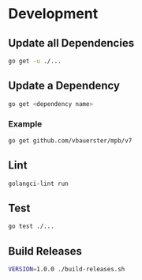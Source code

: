 # Development

## Update all Dependencies

```sh
go get -u ./...
```

## Update a Dependency

```sh
go get <dependency name>
```

### Example

```sh
go get github.com/vbauerster/mpb/v7
```

## Lint

```sh
golangci-lint run
```

## Test

```sh
go test ./...
```

## Build Releases

```sh
VERSION=1.0.0 ./build-releases.sh
```
